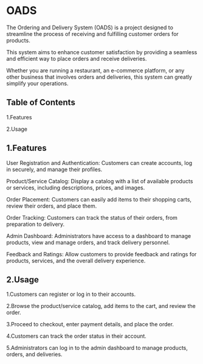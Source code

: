 # OADS
The Ordering and Delivery System (OADS) is a project designed to streamline the process of receiving and fulfilling customer orders for products.

This system aims to enhance customer satisfaction by providing a seamless and efficient way to place orders and receive deliveries.

Whether you are running a restaurant, an e-commerce platform, or any other business that involves orders and deliveries, this system can greatly simplify your operations.

## Table of Contents
1.Features

2.Usage

## 1.Features
User Registration and Authentication: Customers can create accounts, log in securely, and manage their profiles.

Product/Service Catalog: Display a catalog with a list of available products or services, including descriptions, prices, and images.

Order Placement: Customers can easily add items to their shopping carts, review their orders, and place them.

Order Tracking: Customers can track the status of their orders, from preparation to delivery.

Admin Dashboard: Administrators have access to a dashboard to manage products, view and manage orders, and track delivery personnel.

Feedback and Ratings: Allow customers to provide feedback and ratings for products, services, and the overall delivery experience.

## 2.Usage
1.Customers can register or log in to their accounts.

2.Browse the product/service catalog, add items to the cart, and review the order.

3.Proceed to checkout, enter payment details, and place the order.

4.Customers can track the order status in their account.

5.Administrators can log in to the admin dashboard to manage products, orders, and deliveries.
